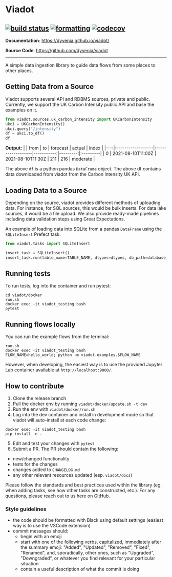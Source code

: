 # Viadot
[![build status](https://github.com/dyvenia/viadot/actions/workflows/build.yml/badge.svg)](https://github.com/dyvenia/viadot/actions/workflows/build.yml)
[![formatting](https://img.shields.io/badge/code%20style-black-000000.svg)](https://github.com/psf/black)
[![codecov](https://codecov.io/gh/Trymzet/dyvenia/branch/main/graph/badge.svg?token=k40ALkXbNq)](https://codecov.io/gh/Trymzet/dyvenia)
---

**Documentation**: <a href="https://dyvenia.github.io/viadot/" target="_blank">https://dyvenia.github.io/viadot/</a>

**Source Code**: <a href="https://github.com/dyvenia/viadot" target="_blank">https://github.com/dyvenia/viadot</a>

---

A simple data ingestion library to guide data flows from some places to other places.

## Getting Data from a Source

Viadot supports several API and RDBMS sources, private and public. Currently, we support the UK Carbon Intensity public API and base the examples on it.

```python
from viadot.sources.uk_carbon_intensity import UKCarbonIntensity
ukci = UKCarbonIntensity()
ukci.query("/intensity")
df = ukci.to_df()
df
```

**Output:**
|    | from              | to                |   forecast |   actual | index    |
|---:|:------------------|:------------------|-----------:|---------:|:---------|
|  0 | 2021-08-10T11:00Z | 2021-08-10T11:30Z |        211 |      216 | moderate |

The above `df` is a python pandas `DataFrame` object. The above df contains data downloaded from viadot from the Carbon Intensity UK API.

## Loading Data to a Source
Depending on the source, viadot provides different methods of uploading data. For instance, for SQL sources, this would be bulk inserts. For data lake sources, it would be a file upload. We also provide ready-made pipelines including data validation steps using Great Expectations.

An example of loading data into SQLite from a pandas `DataFrame` using the `SQLiteInsert` Prefect task:

```python
from viadot.tasks import SQLiteInsert

insert_task = SQLiteInsert()
insert_task.run(table_name=TABLE_NAME, dtypes=dtypes, db_path=database_path, df=df, if_exists="replace")
```


## Running tests
To run tests, log into the container and run pytest:
```
cd viadot/docker
run.sh
docker exec -it viadot_testing bash
pytest
```

## Running flows locally
You can run the example flows from the terminal:
```
run.sh
docker exec -it viadot_testing bash
FLOW_NAME=hello_world; python -m viadot.examples.$FLOW_NAME
```

However, when developing, the easiest way is to use the provided Jupyter Lab container available at `http://localhost:9000/`.


## How to contribute
1. Clone the release branch 
2. Pull the docker env by running `viadot/docker/update.sh -t dev`
3. Run the env with `viadot/docker/run.sh`
4. Log into the dev container and install in development mode so that viadot will auto-install at each code change: 
```
docker exec -it viadot_testing bash
pip install -e .
```
5. Edit and test your changes with `pytest`
6. Submit a PR. The PR should contain the following:
- new/changed functionality
- tests for the changes
- changes added to `CHANGELOG.md`
- any other relevant resources updated (esp. `viadot/docs`)

Please follow the standards and best practices used within the library (eg. when adding tasks, see how other tasks are constructed, etc.). For any questions, please reach out to us here on GitHub.


### Style guidelines
- the code should be formatted with Black using default settings (easiest way is to use the VSCode extension)
- commit messages should:
    - begin with an emoji
    - start with one of the following verbs, capitalized, immediately after the summary emoji: "Added", "Updated", "Removed", "Fixed", "Renamed", and, sporadically, other ones, such as "Upgraded", "Downgraded", or whatever you find relevant for your particular situation
    - contain a useful description of what the commit is doing